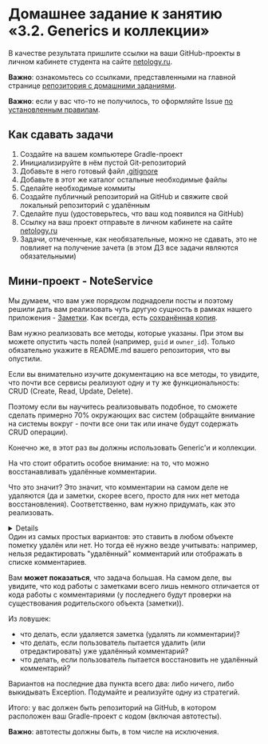 # Домашнее задание к занятию «3.2. Generics и коллекции»

В качестве результата пришлите ссылки на ваши GitHub-проекты в личном кабинете студента на сайте [netology.ru](https://netology.ru).

**Важно**: ознакомьтесь со ссылками, представленными на главной странице [репозитория с домашними заданиями](../README.md).

**Важно**: если у вас что-то не получилось, то оформляйте Issue [по установленным правилам](../report-requirements.md).

## Как сдавать задачи

1. Создайте на вашем компьютере Gradle-проект
1. Инициализируйте в нём пустой Git-репозиторий
1. Добавьте в него готовый файл [.gitignore](../.gitignore)
1. Добавьте в этот же каталог остальные необходимые файлы
1. Сделайте необходимые коммиты
1. Создайте публичный репозиторий на GitHub и свяжите свой локальный репозиторий с удалённым
1. Сделайте пуш (удостоверьтесь, что ваш код появился на GitHub)
1. Ссылку на ваш проект отправьте в личном кабинете на сайте [netology.ru](https://netology.ru)
1. Задачи, отмеченные, как необязательные, можно не сдавать, это не повлияет на получение зачета (в этом ДЗ все задачи являются обязательными)

## Мини-проект - NoteService

Мы думаем, что вам уже порядком поднадоели посты и поэтому решили дать вам реализовать чуть другую сущность в рамках нашего приложения - [Заметки](https://vk.com/dev/notes). Как всегда, есть [сохранённая копия](assets/Notes.pdf).

Вам нужно реализовать все методы, которые указаны. При этом вы можете опустить часть полей (например, `guid` и `owner_id`). Только обязательно укажите в README.md вашего репозитория, что вы опустили.

Если вы внимательно изучите документацию на все методы, то увидите, что почти все сервисы реализуют одну и ту же функциональность: CRUD (Create, Read, Update, Delete).

Поэтому если вы научитесь реализовывать подобное, то сможете сделать примерно 70% окружающих вас систем (обращайте внимание на системы вокруг - почти все они так или иначе будут содержать CRUD операции).

Конечно же, в этот раз вы должны использовать Generic'и и коллекции.

На что стоит обратить особое внимание: на то, что можно восстанавливать удалённые комментарии.

Что это значит? Это значит, что комментарии на самом деле не удаляются (да и заметки, скорее всего, просто для них нет метода восстановления). Соответственно, вам нужно придумать, как это реализовать.

<summary>
<details>Подсказка</details>
Один из самых простых вариантов: это ставить в любом объекте пометку удалён или нет. Но тогда её нужно везде учитывать: например, нельзя редактировать "удалённый" комментарий или отображать в списке комментариев.
</summary>

Вам **может показаться**, что задача большая. На самом деле, вы увидите, что код работы с заметками всего лишь немного отличается от кода работы с комментариями (у последнего будут проверки на существования родительского объекта (заметки)).

Из ловушек:
* что делать, если удаляется заметка (удалять ли комментарии)?
* что делать, если пользователь пытается удалить (или отредактировать) уже удалённый комментарий?
* что делать, если пользователь пытается восстановить не удалённый комментарий?

Вариантов на последние два пункта всего два: либо ничего, либо выкидывать Exception. Подумайте и реализуйте одну из стратегий.

Итого: у вас должен быть репозиторий на GitHub, в котором расположен ваш Gradle-проект с кодом (включая автотесты).

**Важно**: автотесты должны быть, в том числе на исключения.
